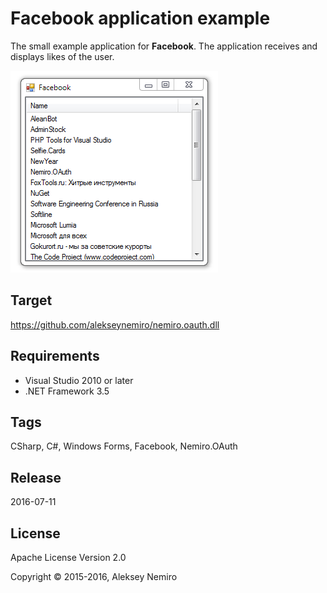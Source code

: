 ﻿# Facebook application example

The small example application for **Facebook**. 
The application receives and displays likes of the user.

![Preview](preview.png)

## Target

https://github.com/alekseynemiro/nemiro.oauth.dll

## Requirements

* Visual Studio 2010 or later
* .NET Framework 3.5

## Tags 

CSharp, C#, Windows Forms, Facebook, Nemiro.OAuth

## Release

2016-07-11

## License

Apache License Version 2.0

Copyright © 2015-2016, Aleksey Nemiro